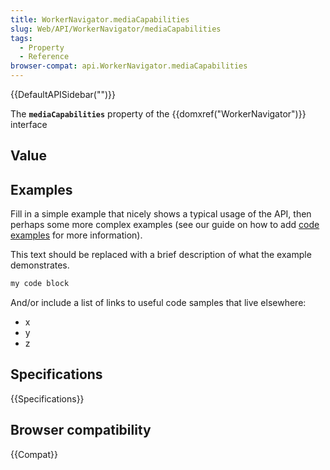 ```yaml
---
title: WorkerNavigator.mediaCapabilities
slug: Web/API/WorkerNavigator/mediaCapabilities
tags:
  - Property
  - Reference
browser-compat: api.WorkerNavigator.mediaCapabilities
---
```

{{DefaultAPISidebar("")}}

The **`mediaCapabilities`** property of the {{domxref("WorkerNavigator")}} interface 

## Value



## Examples

Fill in a simple example that nicely shows a typical usage of the API, then perhaps some more complex examples (see our guide on how to add [code examples](/en-US/docs/MDN/Contribute/Structures/Code_examples) for more information).

This text should be replaced with a brief description of what the example demonstrates.

```js
my code block
```

And/or include a list of links to useful code samples that live elsewhere:

*   x
*   y
*   z

## Specifications

{{Specifications}}

## Browser compatibility

{{Compat}}


